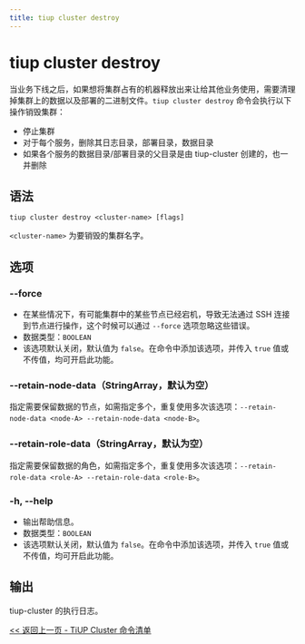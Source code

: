 ```yaml
---
title: tiup cluster destroy
---
```


# tiup cluster destroy

当业务下线之后，如果想将集群占有的机器释放出来让给其他业务使用，需要清理掉集群上的数据以及部署的二进制文件。`tiup cluster destroy` 命令会执行以下操作销毁集群：

- 停止集群
- 对于每个服务，删除其日志目录，部署目录，数据目录
- 如果各个服务的数据目录/部署目录的父目录是由 tiup-cluster 创建的，也一并删除

## 语法

```shell
tiup cluster destroy <cluster-name> [flags]
```

`<cluster-name>` 为要销毁的集群名字。

## 选项

### --force

- 在某些情况下，有可能集群中的某些节点已经宕机，导致无法通过 SSH 连接到节点进行操作，这个时候可以通过 `--force` 选项忽略这些错误。
- 数据类型：`BOOLEAN`
- 该选项默认关闭，默认值为 `false`。在命令中添加该选项，并传入 `true` 值或不传值，均可开启此功能。

### --retain-node-data（StringArray，默认为空）

指定需要保留数据的节点，如需指定多个，重复使用多次该选项：`--retain-node-data <node-A> --retain-node-data <node-B>`。

### --retain-role-data（StringArray，默认为空）

指定需要保留数据的角色，如需指定多个，重复使用多次该选项：`--retain-role-data <role-A> --retain-role-data <role-B>`。

### -h, --help

- 输出帮助信息。
- 数据类型：`BOOLEAN`
- 该选项默认关闭，默认值为 `false`。在命令中添加该选项，并传入 `true` 值或不传值，均可开启此功能。

## 输出

tiup-cluster 的执行日志。

[<< 返回上一页 - TiUP Cluster 命令清单](/tiup/tiup-component-cluster.md#命令清单)